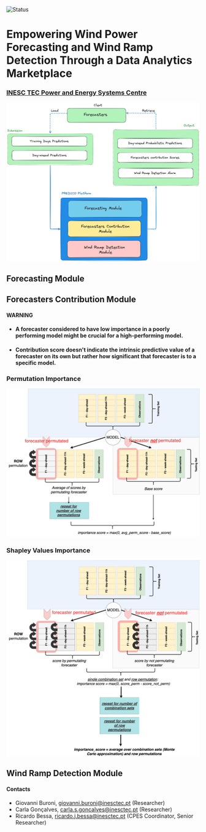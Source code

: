 ![Status](https://img.shields.io/badge/status-development-orange)
# Empowering Wind Power Forecasting and Wind Ramp Detection Through a Data Analytics Marketplace

### [INESC TEC Power and Energy Systems Centre](https://www.inesctec.pt/en/centres/cpes#intro)

<img src="img/schema_predico.png" alt="Image Alt Text" width="700"/>

## Forecasting Module

## Forecasters Contribution Module

#### WARNING

* #### A forecaster considered to have low importance in a poorly performing model might be crucial for a high-performing model.

* #### Contribution score doesn't indicate the intrinsic predictive value of a forecaster on its own but rather how significant that forecaster is to a specific model.


### Permutation Importance
<img src="img/permutation.jpg" alt="Image Alt Text" width="700"/>

### Shapley Values Importance
<img src="img/shapley.jpg" alt="Image Alt Text" width="700"/>

## Wind Ramp Detection Module

#### Contacts
* Giovanni Buroni, giovanni.buroni@inesctec.pt (Researcher)
* Carla Gonçalves, carla.s.goncalves@inesctec.pt (Researcher)
* Ricardo Bessa, ricardo.j.bessa@inesctec.pt (CPES Coordinator, Senior Researcher)



